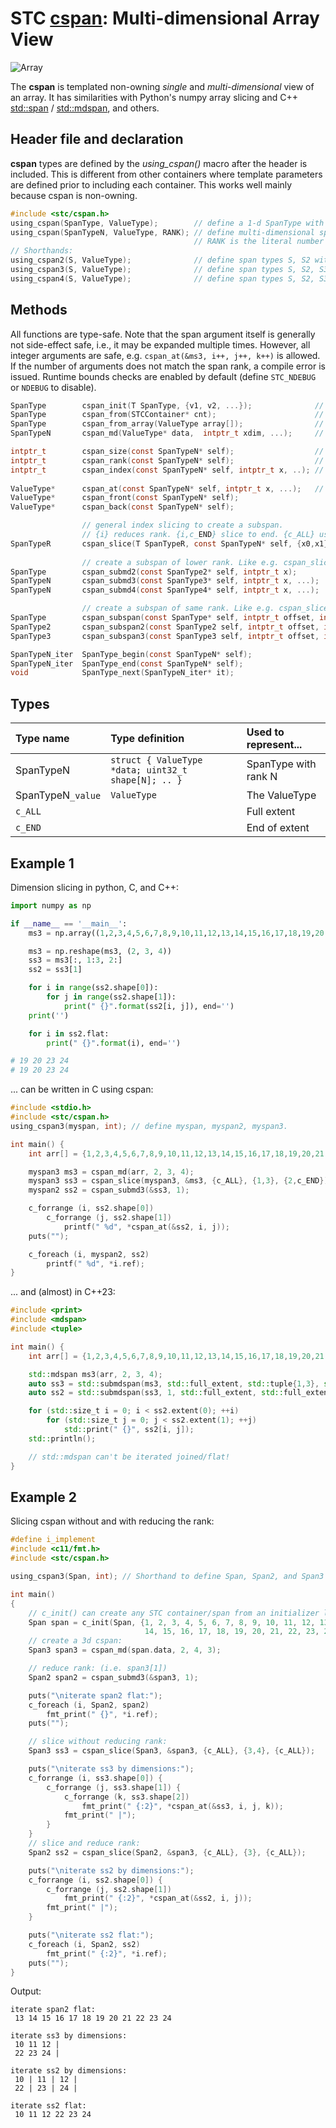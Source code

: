 # STC [cspan](../include/stc/cspan.h): Multi-dimensional Array View
![Array](pics/array.jpg)

The **cspan** is templated non-owning *single* and *multi-dimensional* view of an array. It has similarities
with Python's numpy array slicing and C++ [std::span](https://en.cppreference.com/w/cpp/container/span) /
[std::mdspan](https://en.cppreference.com/w/cpp/container/mdspan), and others.

## Header file and declaration
**cspan** types are defined by the *using_cspan()* macro after the header is included.
This is different from other containers where template parameters are defined prior to
including each container. This works well mainly because cspan is non-owning.
```c
#include <stc/cspan.h>
using_cspan(SpanType, ValueType);        // define a 1-d SpanType with ValueType elements.
using_cspan(SpanTypeN, ValueType, RANK); // define multi-dimensional span with RANK.
                                         // RANK is the literal number of dimensions
// Shorthands:
using_cspan2(S, ValueType);              // define span types S, S2 with ranks 1, 2.
using_cspan3(S, ValueType);              // define span types S, S2, S3 with ranks 1, 2, 3.
using_cspan4(S, ValueType);              // define span types S, S2, S3, S4 with ranks 1, 2, 3, 4.
```
## Methods

All functions are type-safe. Note that the span argument itself is generally not side-effect safe,
i.e., it may be expanded multiple times. However, all integer arguments are safe, e.g.
`cspan_at(&ms3, i++, j++, k++)` is allowed. If the number of arguments does not match the span rank,
a compile error is issued. Runtime bounds checks are enabled by default (define `STC_NDEBUG` or `NDEBUG` to disable).
```c
SpanType        cspan_init(T SpanType, {v1, v2, ...});              // make a 1-d cspan from values
SpanType        cspan_from(STCContainer* cnt);                      // make a 1-d cspan from compatible STC container
SpanType        cspan_from_array(ValueType array[]);                // make a 1-d cspan from C array
SpanTypeN       cspan_md(ValueType* data,  intptr_t xdim, ...);     // make a multi-dimensional cspan

intptr_t        cspan_size(const SpanTypeN* self);                  // return number of elements
intptr_t        cspan_rank(const SpanTypeN* self);                  // dimensions; compile time constant
intptr_t        cspan_index(const SpanTypeN* self, intptr_t x, ..); // index of element
                
ValueType*      cspan_at(const SpanTypeN* self, intptr_t x, ...);   // #args must match input span rank
ValueType*      cspan_front(const SpanTypeN* self);
ValueType*      cspan_back(const SpanTypeN* self);

                // general index slicing to create a subspan.
                // {i} reduces rank. {i,c_END} slice to end. {c_ALL} use the full extent.
SpanTypeR       cspan_slice(T SpanTypeR, const SpanTypeN* self, {x0,x1}, {y0,y1}.., {N0,N1});
                
                // create a subspan of lower rank. Like e.g. cspan_slice(Span2, &ms4, {x}, {y}, {c_ALL}, {c_ALL});
SpanType        cspan_submd2(const SpanType2* self, intptr_t x);        // return a 1d subspan from a 2d span.
SpanTypeN       cspan_submd3(const SpanType3* self, intptr_t x, ...);   // return a 1d or 2d subspan from a 3d span.
SpanTypeN       cspan_submd4(const SpanType4* self, intptr_t x, ...);   // number of args determines rank of output span.

                // create a subspan of same rank. Like e.g. cspan_slice(Span3, &ms3, {off,off+count}, {c_ALL}, {c_ALL});
SpanType        cspan_subspan(const SpanType* self, intptr_t offset, intptr_t count);
SpanType2       cspan_subspan2(const SpanType2 self, intptr_t offset, intptr_t count);
SpanType3       cspan_subspan3(const SpanType3 self, intptr_t offset, intptr_t count);

SpanTypeN_iter  SpanType_begin(const SpanTypeN* self);
SpanTypeN_iter  SpanType_end(const SpanTypeN* self);
void            SpanType_next(SpanTypeN_iter* it);
```
## Types

| Type name         | Type definition                                     | Used to represent... |
|:------------------|:----------------------------------------------------|:---------------------|
| SpanTypeN         | `struct { ValueType *data; uint32_t shape[N]; .. }` | SpanType with rank N |
| SpanTypeN`_value` | `ValueType`                                         | The ValueType        |
| `c_ALL`           |                                                     | Full extent          |
| `c_END`           |                                                     | End of extent        |
     
## Example 1

Dimension slicing in python, C, and C++:
```py
import numpy as np

if __name__ == '__main__':
    ms3 = np.array((1,2,3,4,5,6,7,8,9,10,11,12,13,14,15,16,17,18,19,20,21,22,23,24), int)

    ms3 = np.reshape(ms3, (2, 3, 4))
    ss3 = ms3[:, 1:3, 2:]
    ss2 = ss3[1]

    for i in range(ss2.shape[0]):
        for j in range(ss2.shape[1]):
            print(" {}".format(ss2[i, j]), end='')
    print('')

    for i in ss2.flat:
        print(" {}".format(i), end='')

# 19 20 23 24
# 19 20 23 24
```
... can be written in C using cspan:
```c
#include <stdio.h>
#include <stc/cspan.h>
using_cspan3(myspan, int); // define myspan, myspan2, myspan3.

int main() {
    int arr[] = {1,2,3,4,5,6,7,8,9,10,11,12,13,14,15,16,17,18,19,20,21,22,23,24};

    myspan3 ms3 = cspan_md(arr, 2, 3, 4);
    myspan3 ss3 = cspan_slice(myspan3, &ms3, {c_ALL}, {1,3}, {2,c_END});
    myspan2 ss2 = cspan_submd3(&ss3, 1);

    c_forrange (i, ss2.shape[0])
        c_forrange (j, ss2.shape[1])
            printf(" %d", *cspan_at(&ss2, i, j));
    puts("");

    c_foreach (i, myspan2, ss2)
        printf(" %d", *i.ref);
}
```
... and (almost) in C++23:
```c++
#include <print>
#include <mdspan>
#include <tuple>

int main() {
    int arr[] = {1,2,3,4,5,6,7,8,9,10,11,12,13,14,15,16,17,18,19,20,21,22,23,24};

    std::mdspan ms3(arr, 2, 3, 4);
    auto ss3 = std::submdspan(ms3, std::full_extent, std::tuple{1,3}, std::tuple{2,4});
    auto ss2 = std::submdspan(ss3, 1, std::full_extent, std::full_extent);

    for (std::size_t i = 0; i < ss2.extent(0); ++i)
        for (std::size_t j = 0; j < ss2.extent(1); ++j)
            std::print(" {}", ss2[i, j]);
    std::println();

    // std::mdspan can't be iterated joined/flat!
}
```
## Example 2
Slicing cspan without and with reducing the rank:
```c
#define i_implement
#include <c11/fmt.h>
#include <stc/cspan.h>

using_cspan3(Span, int); // Shorthand to define Span, Span2, and Span3

int main()
{
    // c_init() can create any STC container/span from an initializer list:
    Span span = c_init(Span, {1, 2, 3, 4, 5, 6, 7, 8, 9, 10, 11, 12, 13,
                              14, 15, 16, 17, 18, 19, 20, 21, 22, 23, 24});
    // create a 3d cspan:
    Span3 span3 = cspan_md(span.data, 2, 4, 3);

    // reduce rank: (i.e. span3[1])
    Span2 span2 = cspan_submd3(&span3, 1);

    puts("\niterate span2 flat:");
    c_foreach (i, Span2, span2)
        fmt_print(" {}", *i.ref);
    puts("");

    // slice without reducing rank:
    Span3 ss3 = cspan_slice(Span3, &span3, {c_ALL}, {3,4}, {c_ALL});

    puts("\niterate ss3 by dimensions:");
    c_forrange (i, ss3.shape[0]) {
        c_forrange (j, ss3.shape[1]) {
            c_forrange (k, ss3.shape[2])
                fmt_print(" {:2}", *cspan_at(&ss3, i, j, k));
            fmt_print(" |");
        }
    }
    // slice and reduce rank:
    Span2 ss2 = cspan_slice(Span2, &span3, {c_ALL}, {3}, {c_ALL});

    puts("\niterate ss2 by dimensions:");
    c_forrange (i, ss2.shape[0]) {
        c_forrange (j, ss2.shape[1])
            fmt_print(" {:2}", *cspan_at(&ss2, i, j));
        fmt_print(" |");
    }

    puts("\niterate ss2 flat:");
    c_foreach (i, Span2, ss2)
        fmt_print(" {:2}", *i.ref);
    puts("");
}
```
Output:
```
iterate span2 flat:
 13 14 15 16 17 18 19 20 21 22 23 24

iterate ss3 by dimensions:
 10 11 12 |
 22 23 24 |

iterate ss2 by dimensions:
 10 | 11 | 12 |
 22 | 23 | 24 |

iterate ss2 flat:
 10 11 12 22 23 24
```
